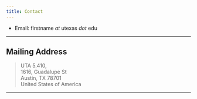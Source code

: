```yaml
---
title: Contact
---
```


* Email: firstname _at_ utexas _dot_ edu

---

## Mailing Address

> UTA 5.410,  
> 1616, Guadalupe St  
> Austin, TX 78701  
> United States of America  

---


